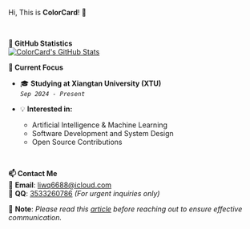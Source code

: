  Hi, This is **ColorCard**! 👋  

<br>

**🌟 GitHub Statistics**
<br>
[![ColorCard's GitHub Stats](https://github-readme-stats.vercel.app/api?username=colorcard&count_private=true&show_icons=true&line_height=30)](https://github.com/ColorCard)


 **🔭 Current Focus**
- 🎓 **Studying at Xiangtan University (XTU)**  
  *`Sep 2024 - Present`*

- 💡 **Interested in:**  
  - Artificial Intelligence & Machine Learning  
  - Software Development and System Design  
  - Open Source Contributions  

<br>

 **📫 Contact Me**
 <br>
📧 **Email**: [liwq6688@icloud.com](mailto:liwq6688@icloud.com)  
💬 **QQ**: [3533260786](tencent://AddContact/?fromId=45&fromSubId=1&subcmd=all&uin=3533260786) *(For urgent inquiries only)*  

📝 **Note**: *Please read this [article](https://github.com/ryanhanwu/How-To-Ask-Questions-The-Smart-Way/blob/main/README-zh_CN.md) before reaching out to ensure effective communication.*
